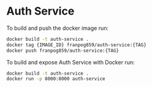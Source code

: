 # Auth Service

To build and push the docker image run:

```sh
docker build -t auth-service .
docker tag {IMAGE_ID} franpog859/auth-service:{TAG}
docker push franpog859/auth-service:{TAG}
```

To build and expose Auth Service with Docker run:

```sh
docker build -t auth-service .
docker run -p 8000:8000 auth-service
```